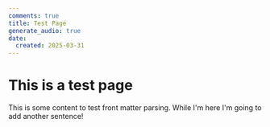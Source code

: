 ```yaml
---
comments: true
title: Test Page
generate_audio: true
date:
  created: 2025-03-31
---
```

# This is a test page
This is some content to test front matter parsing. While I'm here I'm going to add another sentence!